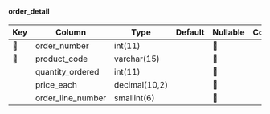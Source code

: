 #### order_detail
| Key  | Column | Type        | Default | Nullable | Comment |
| ---- | ------ | ----------- | ------- | -------- | ------- |
| &#128273; | order_number | int(11) |  | &#128683; |  |
| &#128273; | product_code | varchar(15) |  | &#128683; |  |
|  | quantity_ordered | int(11) |  | &#128683; |  |
|  | price_each | decimal(10,2) |  | &#128683; |  |
|  | order_line_number | smallint(6) |  | &#128683; |  |
